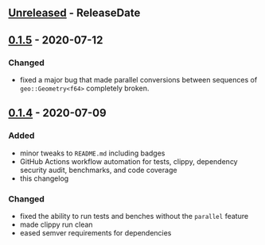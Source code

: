<!-- next-header -->

## [Unreleased] - ReleaseDate

## [0.1.5] - 2020-07-12

### Changed
- fixed a major bug that made parallel conversions between sequences of `geo::Geometry<f64>` completely broken.

## [0.1.4] - 2020-07-09

### Added
- minor tweaks to `README.md` including badges
- GitHub Actions workflow automation for tests, clippy, dependency security audit, benchmarks, and code coverage
- this changelog

### Changed
- fixed the ability to run tests and benches without the `parallel` feature
- made clippy run clean
- eased semver requirements for dependencies

<!-- next-url -->
[Unreleased]: https://github.com/msalib/spatial-join/compare/v0.1.5...HEAD
[0.1.5]: https://github.com/msalib/spatial-join/compare/v0.1.4...v0.1.5
[0.1.4]: https://github.com/assert-rs/predicates-rs/compare/v0.1.3...v0.1.4
